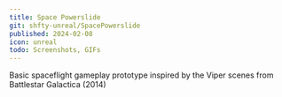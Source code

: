 ```yaml
---
title: Space Powerslide
git: shfty-unreal/SpacePowerslide
published: 2024-02-08
icon: unreal
todo: Screenshots, GIFs
---
```


Basic spaceflight gameplay prototype inspired by the Viper scenes from Battlestar Galactica (2014)

